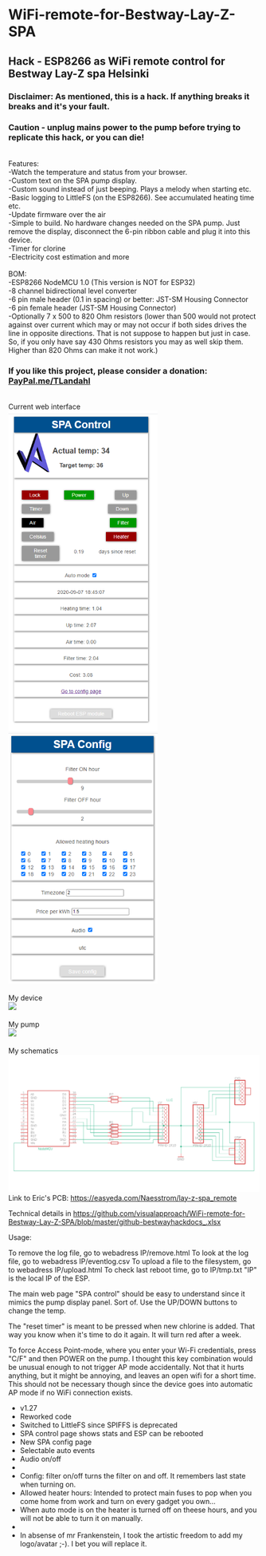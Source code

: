 # WiFi-remote-for-Bestway-Lay-Z-SPA
## Hack - ESP8266 as WiFi remote control for Bestway Lay-Z spa Helsinki<br>
### Disclaimer: As mentioned, this is a hack. If anything breaks it breaks and it's your fault.<br>
### Caution - unplug mains power to the pump before trying to replicate this hack, or you can die! <br>
<br>
Features:<br>
-Watch the temperature and status from your browser.<br>
-Custom text on the SPA pump display.<br>
-Custom sound instead of just beeping. Plays a melody when starting etc.<br>
-Basic logging to LittleFS (on the ESP8266). See accumulated heating time etc.<br>
-Update firmware over the air<br>
-Simple to build. No hardware changes needed on the SPA pump. Just remove the display, disconnect the 6-pin ribbon cable and plug it into this device.<br>
-Timer for clorine<br>
-Electricity cost estimation and more<br>
<br>
BOM:<br>
-ESP8266 NodeMCU 1.0 (This version is NOT for ESP32)<br>
-8 channel bidirectional level converter<br>
-6 pin male header (0.1 in spacing) or better: JST-SM Housing Connector<br>
-6 pin female header (JST-SM Housing Connector)<br>
-Optionally 7 x 500 to 820 Ohm resistors (lower than 500 would not protect against over current which may or may not occur if both sides drives the line in opposite directions. That is not suppose to happen but just in case. So, if you only have say 430 Ohms resistors you may as well skip them. Higher than 820 Ohms can make it not work.)<br>


### If you like this project, please consider a donation: <a href="Http://PayPal.me/TLandahl">PayPal.me/TLandahl</a><br>
<br>Current web interface<br>
<img src="./idx.png" width="300"><br>
<img src="./cfg127.png" width="300"><br>
<br>My device<br>
<img src="./device.jpg" width="300"><br>
<br>My pump<br>
<img src="./pump.jpg" width="300"><br>
<br>My schematics<br>
<img src="./schematic2.png"><br>
Link to Eric's PCB: https://easyeda.com/Naesstrom/lay-z-spa_remote <br>

Technical details in https://github.com/visualapproach/WiFi-remote-for-Bestway-Lay-Z-SPA/blob/master/github-bestwayhackdocs_.xlsx

Usage: 

   To remove the log file, go to webadress IP/remove.html
   To look at the log file, go to webadress IP/eventlog.csv
   To upload a file to the filesystem, go to webadress IP/upload.html
   To check last reboot time, go to IP/tmp.txt
   "IP" is the local IP of the ESP.

   The main web page "SPA control" should be easy to understand since it mimics the pump display panel. Sort of.
   Use the UP/DOWN buttons to change the temp.

   The "reset timer" is meant to be pressed when new chlorine is added. That way you know when it's time to do it again. It will turn red after a week.

   To force Access Point-mode, where you enter your Wi-Fi credentials, press "C/F" and then POWER on the pump. I thought this key combination would be unusual enough to
   not trigger AP mode accidentally. Not that it hurts anything, but it might be annoying, and leaves an open wifi for a short time. This should not be necessary though since the device goes into automatic AP mode if no WiFi connection exists.

 * v1.27
 * Reworked code
 * Switched to LittleFS since SPIFFS is deprecated
 * SPA control page shows stats and ESP can be rebooted
 * New SPA config page
 * Selectable auto events
 * Audio on/off
 * 
 * Config: filter on/off turns the filter on and off. It remembers last state when turning on.
 * Allowed heater hours: Intended to protect main fuses to pop when you come home from work and turn on every gadget you own...
 * When auto mode is on the heater is turned off on theese hours, and you will not be able to turn it on manually.
 * 
 * In absense of mr Frankenstein, I took the artistic freedom to add my logo/avatar ;-). I bet you will replace it.

